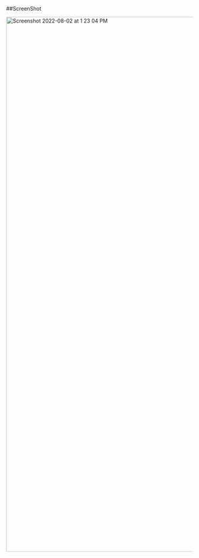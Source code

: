 ##ScreenShot


<img width="1440" alt="Screenshot 2022-08-02 at 1 23 04 PM" src="https://user-images.githubusercontent.com/52181725/182322339-f0f26c1d-31ef-4609-aee6-be7f858dafae.png">

